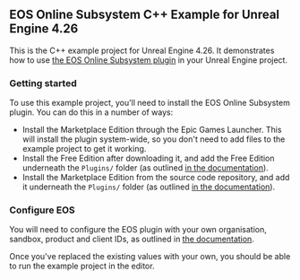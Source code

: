 ## EOS Online Subsystem C++ Example for Unreal Engine 4.26

This is the C++ example project for Unreal Engine 4.26. It demonstrates how to use [the EOS Online Subsystem plugin](https://redpointgames.gitlab.io/eos-online-subsystem/) in your Unreal Engine project.

### Getting started

To use this example project, you'll need to install the EOS Online Subsystem plugin. You can do this in a number of ways:

- Install the Marketplace Edition through the Epic Games Launcher. This will install the plugin system-wide, so you don't need to add files to the example project to get it working.
- Install the Free Edition after downloading it, and add the Free Edition underneath the `Plugins/` folder (as outlined [in the documentation](https://redpointgames.gitlab.io/eos-online-subsystem/docs/#installing-the-plugin)).
- Install the Marketplace Edition from the source code repository, and add it underneath the `Plugins/` folder (as outlined [in the documentation](https://redpointgames.gitlab.io/eos-online-subsystem/docs/#installing-the-plugin)).

### Configure EOS

You will need to configure the EOS plugin with your own organisation, sandbox, product and client IDs, as outlined in [the documentation](https://redpointgames.gitlab.io/eos-online-subsystem/docs/core_configuration).

Once you've replaced the existing values with your own, you should be able to run the example project in the editor.